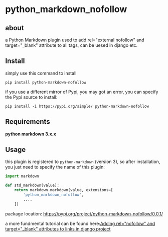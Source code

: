 # python_markdown_nofollow

## about
a Python Markdown plugin used to add rel="external nofollow" and target="_blank" attribute to all <a> tags, can be uesed in django etc.

## Install

simply use this command to install 

```
pip install python-markdown-nofollow
```

if you use a different mirror of Pypi, you may got an error, you can specify the Pypi source to install:

```
pip install -i https://pypi.org/simple/ python-markdown-nofollow
```

## Requirements

**python markdown 3.x.x**

## Usage

this plugin is registered to `python-markdown` (version 3), so after installation, you just need to specify the name of this plugin:

```python
import markdown

def std_markdown(value):
    return markdown.markdown(value, extensions=[
        'python_markdown_nofollow',
     	....
    ])
```


package location: https://pypi.org/project/python-markdown-nofollow/0.0.1/

a more fundmental tutorial can be found here:[Adding rel="nofollow" and target="_blank" attributes to links in django project](https://stdworkflow.com/11/adding-rel-nofollow-and-target-blank-attributes-to-links-in-django-project/)


